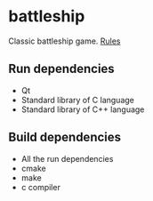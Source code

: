 battleship
==========

Classic battleship game.
[Rules](https://en.wikipedia.org/wiki/Battleship_%28game%29)

Run dependencies
----------------

 - Qt
 - Standard library of C language
 - Standard library of C++ language

Build dependencies
------------------

 - All the run dependencies
 - cmake
 - make
 - c compiler
